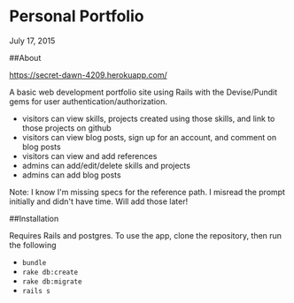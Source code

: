 # Personal Portfolio

July 17, 2015

##About

https://secret-dawn-4209.herokuapp.com/

A basic web development portfolio site using Rails with the Devise/Pundit gems for
user authentication/authorization.

- visitors can view skills, projects created using those skills, and link to those projects on github
- visitors can view blog posts, sign up for an account, and comment on blog posts
- visitors can view and add references
- admins can add/edit/delete skills and projects
- admins can add blog posts

Note: I know I'm missing specs for the reference path. I misread the prompt initially and didn't have time. Will add those later!

##Installation

Requires Rails and postgres. To use the app, clone the repository, then run the following

* `bundle`
* `rake db:create`
* `rake db:migrate`
* `rails s`
